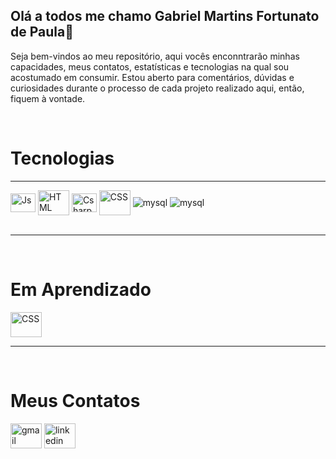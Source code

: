 ## Olá a todos me chamo Gabriel Martins Fortunato de Paula👋
<p>Seja bem-vindos ao meu repositório, aqui vocês enconntrarão minhas capacidades, meus contatos, estatísticas e tecnologias na qual sou acostumado em consumir. Estou aberto para comentários, dúvidas e curiosidades durante o processo de cada projeto realizado aqui, então, fiquem à vontade.</p>


<!--
- 🔭 Eu estou a procura de um estágio de trabalho.
- 🌱 Estudo  C#, HTML, JavaScript e CSS no Senac de Itaquera.
- 👯 Estou buscando colaborar em uma multinacional.
- 🤔 Por enquanto estou resolvendo problemas de programação.
- 💬 Pergunte-me sobre C# e HTML ficarei feliz em responder.
- 📫 How to reach me: gabrielmartins180706@gmail.com
- 😄 Pronouns: he/him
- ⚡ Fun fact: Estudando igual um cachorro.
- ✅ Estou certo de que meus erros me darão ideias novas.
-->
<div style="display: inline_block"><br>
  <h1> Tecnologias </h1>
  <hr>
  <img align="center" alt="Js" height="30" width="40" src="https://cdn.jsdelivr.net/gh/devicons/devicon@latest/icons/javascript/javascript-original.svg">
  <img align="center" alt="HTML" height="40" width="50" src="https://cdn.jsdelivr.net/gh/devicons/devicon@latest/icons/html5/html5-original-wordmark.svg">
  <img align="center" alt="Csharp" height="30" width="40" src="https://cdn.jsdelivr.net/gh/devicons/devicon@latest/icons/csharp/csharp-original.svg">
  <img align="center" alt="CSS" height="40" width="50" src="https://cdn.jsdelivr.net/gh/devicons/devicon@latest/icons/css3/css3-original-wordmark.svg">
   <img align="center" alt="mysql" src="https://cdn.jsdelivr.net/gh/devicons/devicon@latest/icons/mariadb/mariadb-original.svg">
  <img align="center" alt="mysql" src="https://cdn.jsdelivr.net/gh/devicons/devicon@latest/icons/mysql/mysql-original.svg">
</div><br>
<hr>
<br>
<h1> Em Aprendizado </h1>
    <img align="center" alt="CSS" height="40" width="50" src="https://cdn.jsdelivr.net/gh/devicons/devicon@latest/icons/c/c-original.svg">
    <hr><br>
    <h1>Meus Contatos</h1>
  <a href = "mailto:gabrielmartins180706@gmail.com"><img src="https://img.shields.io/badge/-Gmail-%23333?style=for-the-badge&logo=gmail&logoColor=white" target="_blank" alt = "gmail" height="40" width="50" ></a>
  <a href="https://www.linkedin.com/in/gabriel-martins-09297934b/" target="_blank"><img src="https://img.shields.io/badge/-LinkedIn-%230077B5?style=for-the-badge&logo=linkedin&logoColor=white" alt = "linkedin" height="40" width="50"></a>


           
          
